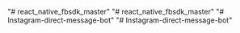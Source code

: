 "# react_native_fbsdk_master" 
"# react_native_fbsdk_master" 
"# Instagram-direct-message-bot" 
"# Instagram-direct-message-bot" 

